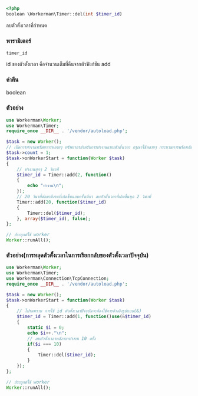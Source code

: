 ```php
<?php
boolean \Workerman\Timer::del(int $timer_id)
```
ลบตัวตั้งเวลาที่กำหนด

### พารามิเตอร์
``` timer_id ```

id ของตัวตั้งเวลา คือจำนวนเต็มที่คืนจากตัวฟังก์ชัน add

### ค่าคืน
boolean


### ตัวอย่าง
```php
use Workerman\Worker;
use Workerman\Timer;
require_once __DIR__ . '/vendor/autoload.php';

$task = new Worker();
// เปิดการทำงานทรัพยากรหลายๆ ทรัพยากรสำหรับการทำงานแบบตัวตั้งเวลา กรุณาใช้หลายๆ กระบวนการพร้อมกันอาจจะเกิดความไม่สอดคล้อง
$task->count = 1;
$task->onWorkerStart = function(Worker $task)
{
    // ทำงานทุกๆ 2 วินาที
    $timer_id = Timer::add(2, function()
    {
        echo "ทำงาน\n";
    });
    // 20 วินาที่ต่อมามีงานที่เกิดขึ้นแบบครั้งเดียว ลบตัวตั้งเวลาที่เกิดขึ้นทุก 2 วินาที่
    Timer::add(20, function($timer_id)
    {
        Timer::del($timer_id);
    }, array($timer_id), false);
};

// ประยุกต์ใช้ worker
Worker::runAll();
```

### ตัวอย่าง(การหลุดตัวตั้้งเวลาในการเรียกกลับของตัวตั้งเวลาปัจจุบัน)
```php
use Workerman\Worker;
use Workerman\Timer;
use Workerman\Connection\TcpConnection;
require_once __DIR__ . '/vendor/autoload.php';

$task = new Worker();
$task->onWorkerStart = function(Worker $task)
{
    // โปรดทราบ การใช้ id ตัวตั้งเวลาปัจจุบันจะต้องใช้การอ้างอิงรูปแบบ(&)
    $timer_id = Timer::add(1, function()use(&$timer_id)
    {
        static $i = 0;
        echo $i++."\n";
        // ลบตัวตั้งเวลาหลังจากทำงาน 10 ครั้ง
        if($i === 10)
        {
            Timer::del($timer_id);
        }
    });
};

// ประยุกต์ใช้ worker
Worker::runAll();
```
